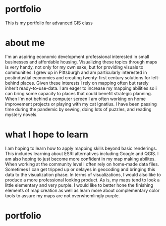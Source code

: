 # portfolio

This is my portfolio for advanced GIS class

# about me 

  I'm an aspiring economic development professional interested in small businesses and affordable housing. Visualizing these topics through maps is very handy, not only for my own sake, but for providing visuals to communities. I grew up in Pittsburgh and am particularly interested in postindustial economies and creating twenty-first century solutions for left-behind places. Given these interests I rely on mapping often but rarely inherit ready-to-use-data. I am eager to increase my mapping abilities so i can bring some capacity to places that could benefit strategic planning. 
  When I'm not behind a computer screen I am often working on home improvement projects or playing with my cat Ignatius. I have been passing time during the pandemic by sewing, doing lots of puzzles, and reading mystery novels. 

# what I hope to learn

  I am hoping to learn how to apply mapping skills beyond basic renderings. This includes learning about ESRI alternatives including Google and QGIS. I am also hoping to just become more confident in my map making abilites. When working at the community level I often rely on home-made data files. Sometimes I can get tripped up or delayes in geocoding and bringing this data to the visualization phase. 
  In terms of visualizations, I would also like to produce a more professional looking product. As is, my maps tend to look a little elementary and very purple. I would like to better hone the finishing elements of map creation as well as learn more about complementary color tools to assure my maps are not overwhemlingly purple. 

# portfolio
